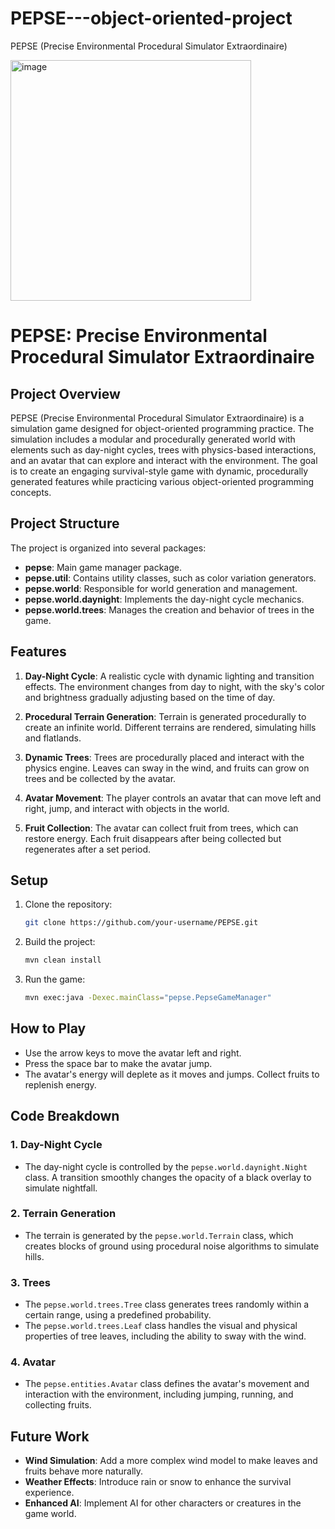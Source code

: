 # PEPSE---object-oriented-project
PEPSE (Precise Environmental Procedural Simulator Extraordinaire)

<img width="385" alt="image" src="https://github.com/user-attachments/assets/d39e4a00-5e93-4673-a3f4-d05ecb247f2a">

# PEPSE: Precise Environmental Procedural Simulator Extraordinaire

## Project Overview

PEPSE (Precise Environmental Procedural Simulator Extraordinaire) is a simulation game designed for object-oriented programming practice. The simulation includes a modular and procedurally generated world with elements such as day-night cycles, trees with physics-based interactions, and an avatar that can explore and interact with the environment. The goal is to create an engaging survival-style game with dynamic, procedurally generated features while practicing various object-oriented programming concepts.

## Project Structure

The project is organized into several packages:

- **pepse**: Main game manager package.
- **pepse.util**: Contains utility classes, such as color variation generators.
- **pepse.world**: Responsible for world generation and management.
- **pepse.world.daynight**: Implements the day-night cycle mechanics.
- **pepse.world.trees**: Manages the creation and behavior of trees in the game.

## Features

1. **Day-Night Cycle**: A realistic cycle with dynamic lighting and transition effects. The environment changes from day to night, with the sky's color and brightness gradually adjusting based on the time of day.
   
2. **Procedural Terrain Generation**: Terrain is generated procedurally to create an infinite world. Different terrains are rendered, simulating hills and flatlands.

3. **Dynamic Trees**: Trees are procedurally placed and interact with the physics engine. Leaves can sway in the wind, and fruits can grow on trees and be collected by the avatar.

4. **Avatar Movement**: The player controls an avatar that can move left and right, jump, and interact with objects in the world.

5. **Fruit Collection**: The avatar can collect fruit from trees, which can restore energy. Each fruit disappears after being collected but regenerates after a set period.

## Setup

1. Clone the repository:
   ```bash
   git clone https://github.com/your-username/PEPSE.git
   ```

2. Build the project:
   ```bash
   mvn clean install
   ```

3. Run the game:
   ```bash
   mvn exec:java -Dexec.mainClass="pepse.PepseGameManager"
   ```

## How to Play

- Use the arrow keys to move the avatar left and right.
- Press the space bar to make the avatar jump.
- The avatar's energy will deplete as it moves and jumps. Collect fruits to replenish energy.

## Code Breakdown

### 1. **Day-Night Cycle**
- The day-night cycle is controlled by the `pepse.world.daynight.Night` class. A transition smoothly changes the opacity of a black overlay to simulate nightfall. 

### 2. **Terrain Generation**
- The terrain is generated by the `pepse.world.Terrain` class, which creates blocks of ground using procedural noise algorithms to simulate hills.

### 3. **Trees**
- The `pepse.world.trees.Tree` class generates trees randomly within a certain range, using a predefined probability.
- The `pepse.world.trees.Leaf` class handles the visual and physical properties of tree leaves, including the ability to sway with the wind.

### 4. **Avatar**
- The `pepse.entities.Avatar` class defines the avatar's movement and interaction with the environment, including jumping, running, and collecting fruits.

## Future Work

- **Wind Simulation**: Add a more complex wind model to make leaves and fruits behave more naturally.
- **Weather Effects**: Introduce rain or snow to enhance the survival experience.
- **Enhanced AI**: Implement AI for other characters or creatures in the game world.



